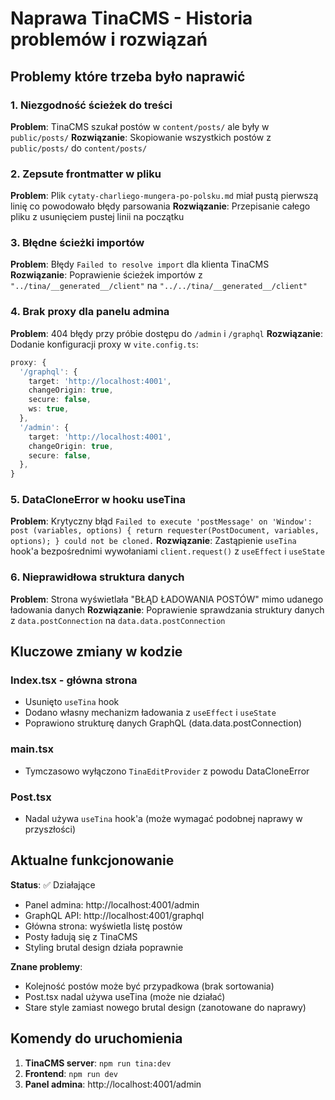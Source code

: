 # Naprawa TinaCMS - Historia problemów i rozwiązań

## Problemy które trzeba było naprawić

### 1. Niezgodność ścieżek do treści
**Problem**: TinaCMS szukał postów w `content/posts/` ale były w `public/posts/`
**Rozwiązanie**: Skopiowanie wszystkich postów z `public/posts/` do `content/posts/`

### 2. Zepsute frontmatter w pliku
**Problem**: Plik `cytaty-charliego-mungera-po-polsku.md` miał pustą pierwszą linię co powodowało błędy parsowania
**Rozwiązanie**: Przepisanie całego pliku z usunięciem pustej linii na początku

### 3. Błędne ścieżki importów
**Problem**: Błędy `Failed to resolve import` dla klienta TinaCMS
**Rozwiązanie**: Poprawienie ścieżek importów z `"../tina/__generated__/client"` na `"../../tina/__generated__/client"`

### 4. Brak proxy dla panelu admina
**Problem**: 404 błędy przy próbie dostępu do `/admin` i `/graphql`
**Rozwiązanie**: Dodanie konfiguracji proxy w `vite.config.ts`:
```typescript
proxy: {
  '/graphql': {
    target: 'http://localhost:4001',
    changeOrigin: true,
    secure: false,
    ws: true,
  },
  '/admin': {
    target: 'http://localhost:4001',
    changeOrigin: true,
    secure: false,
  },
}
```

### 5. DataCloneError w hooku useTina
**Problem**: Krytyczny błąd `Failed to execute 'postMessage' on 'Window': post (variables, options) { return requester(PostDocument, variables, options); } could not be cloned.`
**Rozwiązanie**: Zastąpienie `useTina` hook'a bezpośrednimi wywołaniami `client.request()` z `useEffect` i `useState`

### 6. Nieprawidłowa struktura danych
**Problem**: Strona wyświetlała "BŁĄD ŁADOWANIA POSTÓW" mimo udanego ładowania danych
**Rozwiązanie**: Poprawienie sprawdzania struktury danych z `data.postConnection` na `data.data.postConnection`

## Kluczowe zmiany w kodzie

### Index.tsx - główna strona
- Usunięto `useTina` hook
- Dodano własny mechanizm ładowania z `useEffect` i `useState`
- Poprawiono strukturę danych GraphQL (data.data.postConnection)

### main.tsx
- Tymczasowo wyłączono `TinaEditProvider` z powodu DataCloneError

### Post.tsx
- Nadal używa `useTina` hook'a (może wymagać podobnej naprawy w przyszłości)

## Aktualne funkcjonowanie

**Status**: ✅ Działające
- Panel admina: http://localhost:4001/admin
- GraphQL API: http://localhost:4001/graphql  
- Główna strona: wyświetla listę postów
- Posty ładują się z TinaCMS
- Styling brutal design działa poprawnie

**Znane problemy**:
- Kolejność postów może być przypadkowa (brak sortowania)
- Post.tsx nadal używa useTina (może nie działać)
- Stare style zamiast nowego brutal design (zanotowane do naprawy)

## Komendy do uruchomienia

1. **TinaCMS server**: `npm run tina:dev`
2. **Frontend**: `npm run dev`
3. **Panel admina**: http://localhost:4001/admin